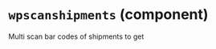 `wpscanshipments` (component)
=============================

Multi scan bar codes of shipments to get


